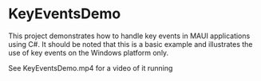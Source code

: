# KeyEventsDemo
This project demonstrates how to handle key events in MAUI applications using C#.
It should be noted that this is a basic example and illustrates the use of key events on the Windows platform only.

See KeyEventsDemo.mp4 for a video of it running